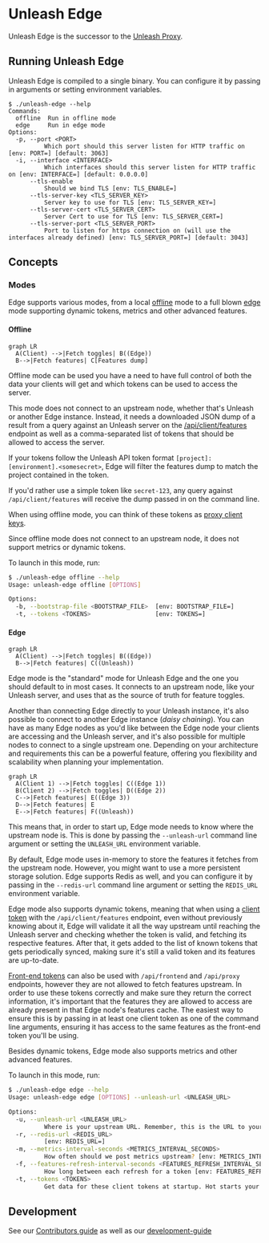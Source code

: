 # Unleash Edge

Unleash Edge is the successor to the [Unleash Proxy](https://docs.getunleash.io/how-to/how-to-run-the-unleash-proxy).

## Running Unleash Edge

Unleash Edge is compiled to a single binary. You can configure it by passing in arguments or setting environment variables.

```shell
$ ./unleash-edge --help
Commands:
  offline  Run in offline mode
  edge     Run in edge mode
Options:
  -p, --port <PORT>
          Which port should this server listen for HTTP traffic on [env: PORT=] [default: 3063]
  -i, --interface <INTERFACE>
          Which interfaces should this server listen for HTTP traffic on [env: INTERFACE=] [default: 0.0.0.0]
      --tls-enable
          Should we bind TLS [env: TLS_ENABLE=]
      --tls-server-key <TLS_SERVER_KEY>
          Server key to use for TLS [env: TLS_SERVER_KEY=]
      --tls-server-cert <TLS_SERVER_CERT>
          Server Cert to use for TLS [env: TLS_SERVER_CERT=]
      --tls-server-port <TLS_SERVER_PORT>
          Port to listen for https connection on (will use the interfaces already defined) [env: TLS_SERVER_PORT=] [default: 3043]
```

## Concepts

### Modes

Edge supports various modes, from a local [offline](#offline) mode to a full blown [edge](#edge) mode supporting dynamic tokens, metrics and other advanced features.

#### Offline

```mermaid
graph LR
  A(Client) -->|Fetch toggles| B((Edge))
  B-->|Fetch features| C[Features dump]
```

Offline mode can be used you have a need to have full control of both the data your clients will get and which tokens can be used to access the server.

This mode does not connect to an upstream node, whether that's Unleash or another Edge instance. Instead, it needs a downloaded JSON dump of a result from a query against an Unleash server on the [/api/client/features](https://docs.getunleash.io/reference/api/unleash/get-client-feature) endpoint as well as a comma-separated list of tokens that should be allowed to access the server.

If your tokens follow the Unleash API token format `[project]:[environment].<somesecret>`, Edge will filter the features dump to match the project contained in the token.

If you'd rather use a simple token like `secret-123`, any query against `/api/client/features` will receive the dump passed in on the command line.

When using offline mode, you can think of these tokens as [proxy client keys](https://docs.getunleash.io/reference/api-tokens-and-client-keys#client-tokens).

Since offline mode does not connect to an upstream node, it does not support metrics or dynamic tokens.

To launch in this mode, run:

```bash
$ ./unleash-edge offline --help
Usage: unleash-edge offline [OPTIONS]

Options:
  -b, --bootstrap-file <BOOTSTRAP_FILE>  [env: BOOTSTRAP_FILE=]
  -t, --tokens <TOKENS>                  [env: TOKENS=]
```

#### Edge

```mermaid
graph LR
  A(Client) -->|Fetch toggles| B((Edge))
  B-->|Fetch features| C((Unleash))
```

Edge mode is the "standard" mode for Unleash Edge and the one you should default to in most cases. It connects to an upstream node, like your Unleash server, and uses that as the source of truth for feature toggles.

Another than connecting Edge directly to your Unleash instance, it's also possible to connect to another Edge instance (_daisy chaining_). You can have as many Edge nodes as you'd like between the Edge node your clients are accessing and the Unleash server, and it's also possible for multiple nodes to connect to a single upstream one. Depending on your architecture and requirements this can be a powerful feature, offering you flexibility and scalability when planning your implementation.

```mermaid
graph LR
  A(Client 1) -->|Fetch toggles| C((Edge 1))
  B(Client 2) -->|Fetch toggles| D((Edge 2))
  C-->|Fetch features| E((Edge 3))
  D-->|Fetch features| E
  E-->|Fetch features| F((Unleash))
```

This means that, in order to start up, Edge mode needs to know where the upstream node is. This is done by passing the `--unleash-url` command line argument or setting the `UNLEASH_URL` environment variable.

By default, Edge mode uses in-memory to store the features it fetches from the upstream node. However, you might want to use a more persistent storage solution. Edge supports Redis as well, and you can configure it by passing in the `--redis-url` command line argument or setting the `REDIS_URL` environment variable.

Edge mode also supports dynamic tokens, meaning that when using a [client token](https://docs.getunleash.io/reference/api-tokens-and-client-keys#client-tokens) with the `/api/client/features` endpoint, even without previously knowing about it, Edge will validate it all the way upstream until reaching the Unleash server and checking whether the token is valid, and fetching its respective features. After that, it gets added to the list of known tokens that gets periodically synced, making sure it's still a valid token and its features are up-to-date.

[Front-end tokens](https://docs.getunleash.io/reference/api-tokens-and-client-keys#front-end-tokens) can also be used with `/api/frontend` and `/api/proxy` endpoints, however they are not allowed to fetch features upstream. In order to use these tokens correctly and make sure they return the correct information, it's important that the features they are allowed to access are already present in that Edge node's features cache. The easiest way to ensure this is by passing in at least one client token as one of the command line arguments, ensuring it has access to the same features as the front-end token you'll be using.

Besides dynamic tokens, Edge mode also supports metrics and other advanced features.

To launch in this mode, run:

```bash
$ ./unleash-edge edge --help
Usage: unleash-edge edge [OPTIONS] --unleash-url <UNLEASH_URL>

Options:
  -u, --unleash-url <UNLEASH_URL>
          Where is your upstream URL. Remember, this is the URL to your instance, without any trailing /api suffix [env: UNLEASH_URL=]
  -r, --redis-url <REDIS_URL>
          [env: REDIS_URL=]
  -m, --metrics-interval-seconds <METRICS_INTERVAL_SECONDS>
          How often should we post metrics upstream? [env: METRICS_INTERVAL_SECONDS=] [default: 60]
  -f, --features-refresh-interval-seconds <FEATURES_REFRESH_INTERVAL_SECONDS>
          How long between each refresh for a token [env: FEATURES_REFRESH_INTERVAL_SECONDS=] [default: 10]
  -t, --tokens <TOKENS>
          Get data for these client tokens at startup. Hot starts your feature cache [env: TOKENS=]

```

## Development

See our [Contributors guide](./CONTRIBUTING.md) as well as our [development-guide](./development-guide.md)
